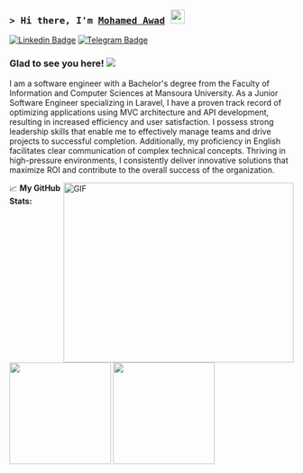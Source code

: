 ### <samp>&gt; Hi there, I'm <a href="https://gkassym.netlify.app" target="_blank">Mohamed Awad</a> <img src="https://media.giphy.com/media/hvRJCLFzcasrR4ia7z/giphy.gif" width="25"> </samp>

[![Linkedin Badge](https://img.shields.io/badge/-LinkedIn-0e76a8?style=flat-square&logo=Linkedin&logoColor=white)](https://www.linkedin.com/in/mo7amed-awad")
[![Telegram Badge](https://img.shields.io/badge/-Telegram-0088cc?style=flat-square&logo=Telegram&logoColor=white)](https://t.me/ma7amedawad)

### Glad to see you here!   <a href="https://komarev.com/ghpvc/?username=mo7amed-awad&style=for-the-badge"><img src="https://komarev.com/ghpvc/?username=mo7amed-awad&style=for-the-badge"></a>

I am a software engineer with a Bachelor's degree from the Faculty of Information and Computer Sciences at Mansoura University. As a Junior Software Engineer specializing in Laravel, I have a proven track record of optimizing applications using MVC architecture and API development, resulting in increased efficiency and user satisfaction. I possess strong leadership skills that enable me to effectively manage teams and drive projects to successful completion. Additionally, my proficiency in English facilitates clear communication of complex technical concepts. Thriving in high-pressure environments, I consistently deliver innovative solutions that maximize ROI and contribute to the overall success of the organization.

<img align="right" alt="GIF" src="https://github.com/Gapur/Gapur/blob/main/assets/coding.gif?raw=true" width="408" height="318" />
  

📈 **My GitHub Stats:**

<p>
  <img height="180em" src="https://github-readme-stats.vercel.app/api?username=mo7amed-awad&show_icons=true&hide_border=true&&count_private=true&include_all_commits=true" />
  <img height="180em" src="https://github-readme-stats.vercel.app/api/top-langs/?username=mo7amed-awad&exclude_repo=KNN-Image-Classification&show_icons=true&hide_border=true&layout=compact&langs_count=8"/>
</p>




